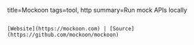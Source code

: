 title=Mockoon
tags=tool, http
summary=Run mock APIs locally
~~~~~~

[Website](https://mockoon.com) | [Source](https://github.com/mockoon/mockoon)

